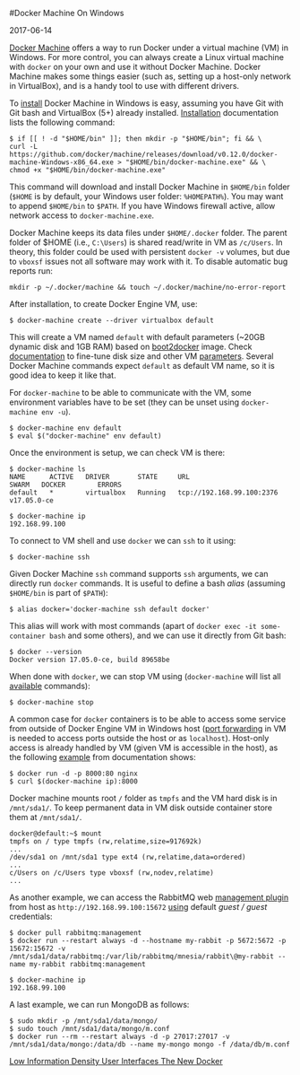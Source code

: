 #Docker Machine On Windows

2017-06-14

<!--- tags: virtualization docker -->

[Docker Machine](https://docs.docker.com/machine/overview/) offers a way to run Docker under a virtual machine (VM) in Windows. For more control, you can always create a Linux virtual machine with `docker` on your own and use it without Docker Machine. Docker Machine makes some things easier (such as, setting up a host-only network in VirtualBox), and is a handy tool to use with different drivers.

To [install](https://docs.docker.com/machine/install-machine/) Docker Machine in Windows is easy, assuming you have Git with Git bash and VirtualBox (5+) already installed. [Installation](https://docs.docker.com/machine/install-machine/) documentation lists the following command: 

```
$ if [[ ! -d "$HOME/bin" ]]; then mkdir -p "$HOME/bin"; fi && \
curl -L https://github.com/docker/machine/releases/download/v0.12.0/docker-machine-Windows-x86_64.exe > "$HOME/bin/docker-machine.exe" && \
chmod +x "$HOME/bin/docker-machine.exe"
```

This command will download and install Docker Machine in `$HOME/bin` folder (`$HOME` is by default, your Windows user folder: `%HOMEPATH%`). You may want to append `$HOME/bin` to `$PATH`. If you have Windows firewall active, allow network access to `docker-machine.exe`.

Docker Machine keeps its data files under `$HOME/.docker` folder. The parent folder of $HOME (i.e., `C:\Users`) is shared read/write in VM as `/c/Users`. In theory, this folder could be used with persistent `docker -v` volumes, but due to `vboxsf` issues not all software may work with it. To disable automatic bug reports run:

```
mkdir -p ~/.docker/machine && touch ~/.docker/machine/no-error-report
```

After installation, to create Docker Engine VM, use:

```
$ docker-machine create --driver virtualbox default
```

This will create a VM named `default` with default parameters (~20GB dynamic disk and 1GB RAM) based on [boot2docker](https://stackoverflow.com/questions/28733940/how-to-install-nano-on-boot2docker) image. Check [documentation](https://docs.docker.com/machine/drivers/virtualbox/) to fine-tune disk size and other VM [parameters](https://github.com/docker/machine/blob/8f82b762749bb8dcf52c6dd0774b927510c5e885/docs/reference/create.md). Several Docker Machine commands expect `default` as default VM name, so it is good idea to keep it like that.

For `docker-machine` to be able to communicate with the VM, some environment variables have to be set (they can be unset using `docker-machine env -u`).

```
$ docker-machine env default
$ eval $("docker-machine" env default)
```

Once the environment is setup, we can check VM is there:

```
$ docker-machine ls
NAME      ACTIVE   DRIVER       STATE     URL                         SWARM   DOCKER        ERRORS
default   *        virtualbox   Running   tcp://192.168.99.100:2376           v17.05.0-ce

$ docker-machine ip
192.168.99.100
```

To connect to VM shell and use `docker` we can `ssh` to it using:

```
$ docker-machine ssh
```

Given Docker Machine `ssh` command supports `ssh` arguments, we can directly run `docker` commands. It is useful to define a bash *alias* (assuming `$HOME/bin` is part of `$PATH`):

```
$ alias docker='docker-machine ssh default docker'
```

This alias will work with most commands (apart of `docker exec -it some-container bash` and some others), and we can use it directly from Git bash:

```
$ docker --version
Docker version 17.05.0-ce, build 89658be
```

When done with `docker`, we can stop VM using (`docker-machine` will list all [available](https://docs.docker.com/machine/reference/) commands):

```
$ docker-machine stop
```

A common case for `docker` containers is to be able to access some service from outside of Docker Engine VM in Windows host ([port forwarding](https://stackoverflow.com/questions/36286305/how-do-i-forward-a-docker-machine-port-to-my-host-port-on-osx) in VM is needed to access ports outside the host or as `localhost`). Host-only access is already handled by VM (given VM is accessible in the host), as the following [example](https://docs.docker.com/machine/get-started/#run-containers-and-experiment-with-machine-commands) from documentation shows:

```
$ docker run -d -p 8000:80 nginx
$ curl $(docker-machine ip):8000
```

Docker machine mounts root `/` folder as `tmpfs` and the VM hard disk is in `/mnt/sda1/`. To keep permanent data in VM disk outside container store them at `/mnt/sda1/`.

```
docker@default:~$ mount
tmpfs on / type tmpfs (rw,relatime,size=917692k)
...
/dev/sda1 on /mnt/sda1 type ext4 (rw,relatime,data=ordered)  
...
c/Users on /c/Users type vboxsf (rw,nodev,relatime)
...                                                    
```

As another example, we can access the RabbitMQ web [management plugin](https://docs.docker.com/samples/rabbitmq/#management-plugin) from host as `http://192.168.99.100:15672` [using](https://hub.docker.com/r/library/rabbitmq/tags/) default *guest / guest* credentials:

```
$ docker pull rabbitmq:management
$ docker run --restart always -d --hostname my-rabbit -p 5672:5672 -p 15672:15672 -v /mnt/sda1/data/rabbitmq:/var/lib/rabbitmq/mnesia/rabbit\@my-rabbit --name my-rabbit rabbitmq:management

$ docker-machine ip
192.168.99.100
```

A last example, we can run MongoDB as follows:

```
$ sudo mkdir -p /mnt/sda1/data/mongo/
$ sudo touch /mnt/sda1/data/mongo/m.conf
$ docker run --rm --restart always -d -p 27017:27017 -v /mnt/sda1/data/mongo:/data/db --name my-mongo mongo -f /data/db/m.conf
```

<ins class='nfooter'><a rel='prev' id='fprev' href='#blog/2017/2017-06-30-Low-Information-Density-User-Interfaces.md'>Low Information Density User Interfaces</a> <a rel='next' id='fnext' href='#blog/2017/2017-05-16-The-New-Docker.md'>The New Docker</a></ins>
